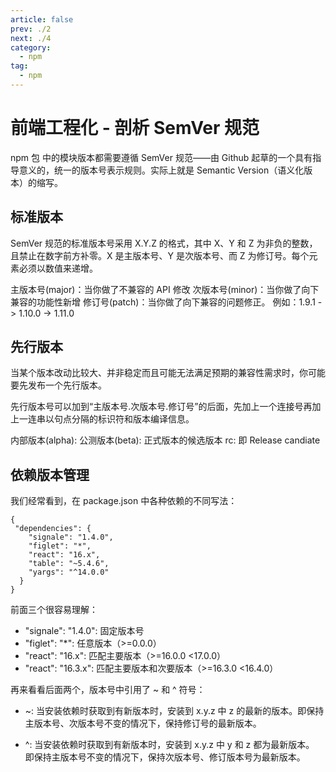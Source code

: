 ```yaml
---
article: false
prev: ./2
next: ./4
category:
  - npm
tag:
  - npm
---
```


# 前端工程化 - 剖析 SemVer 规范

npm 包 中的模块版本都需要遵循 SemVer 规范——由 Github 起草的一个具有指导意义的，统一的版本号表示规则。实际上就是 Semantic Version（语义化版本）的缩写。

## 标准版本

SemVer 规范的标准版本号采用 X.Y.Z 的格式，其中 X、Y 和 Z 为非负的整数，且禁止在数字前方补零。X 是主版本号、Y 是次版本号、而 Z 为修订号。每个元素必须以数值来递增。

主版本号(major)：当你做了不兼容的 API 修改
次版本号(minor)：当你做了向下兼容的功能性新增
修订号(patch)：当你做了向下兼容的问题修正。
例如：1.9.1 -> 1.10.0 -> 1.11.0

## 先行版本

当某个版本改动比较大、并非稳定而且可能无法满足预期的兼容性需求时，你可能要先发布一个先行版本。

先行版本号可以加到“主版本号.次版本号.修订号”的后面，先加上一个连接号再加上一连串以句点分隔的标识符和版本编译信息。

内部版本(alpha):
公测版本(beta):
正式版本的候选版本 rc: 即 Release candiate

## 依赖版本管理

我们经常看到，在 package.json 中各种依赖的不同写法：

```json:no-line-numbers
{
 "dependencies": {
    "signale": "1.4.0",
    "figlet": "*",
    "react": "16.x",
    "table": "~5.4.6",
    "yargs": "^14.0.0"
  }
}
```

前面三个很容易理解：

- "signale": "1.4.0": 固定版本号
- "figlet": "\*": 任意版本（>=0.0.0）
- "react": "16.x": 匹配主要版本（>=16.0.0 <17.0.0）
- "react": "16.3.x": 匹配主要版本和次要版本（>=16.3.0 <16.4.0）

再来看看后面两个，版本号中引用了 ~ 和 ^ 符号：

- ~: 当安装依赖时获取到有新版本时，安装到 x.y.z 中 z 的最新的版本。即保持主版本号、次版本号不变的情况下，保持修订号的最新版本。

- ^: 当安装依赖时获取到有新版本时，安装到 x.y.z 中 y 和 z 都为最新版本。 即保持主版本号不变的情况下，保持次版本号、修订版本号为最新版本。
